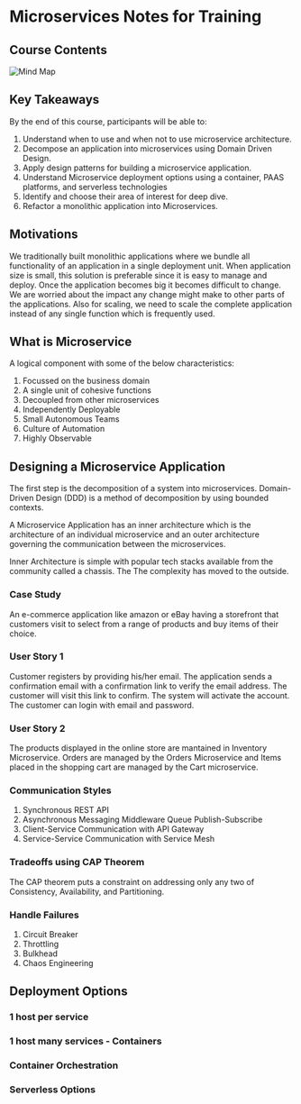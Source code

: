 # Microservices Notes for Training

## Course Contents
![Mind Map](https://github.com/pratikdas/MSA_Training_Jul_20/blob/master/_assets/images/Microservice-MindMap.png)

## Key Takeaways
By the end of this course, participants will be able to:

1. Understand when to use and when not to use microservice architecture.
2. Decompose an application into microservices using Domain Driven Design.
3. Apply design patterns for building a microservice application.
4. Understand Microservice deployment options using a container, PAAS platforms, and serverless technologies
5. Identify and choose their area of interest for deep dive.
6. Refactor a monolithic application into Microservices. 

## Motivations
We traditionally built monolithic applications where we bundle all functionality of an application in a single deployment unit. When application size is small, this solution is preferable since it is easy to manage and deploy. Once the application becomes big it becomes difficult to change. We are worried about the impact any change might make to other parts of the applications. Also for scaling, we need to scale the complete application instead of any single function which is frequently used.


## What is Microservice
A logical component with some of the below characteristics:
1. Focussed on the business domain
2. A single unit of cohesive functions
3. Decoupled from other microservices
4. Independently Deployable
5. Small Autonomous Teams
6. Culture of Automation
7. Highly Observable


## Designing a Microservice Application 

The first step is the decomposition of a system into microservices. Domain-Driven Design (DDD) is a method of decomposition by using bounded contexts.

A Microservice Application has an inner architecture which is the architecture of an individual microservice and an outer architecture governing the communication between the microservices.

Inner Architecture is simple with popular tech stacks available from the community called a chassis. The 
The complexity has moved to the outside. 

### Case Study
 An e-commerce application like amazon or eBay having a storefront that customers visit to select from a range of products and buy items of their choice. 

### User Story 1
Customer registers by providing his/her email. The application sends a confirmation email with a confirmation link to verify the email address. The customer will visit this link to confirm. The system will activate the account. The customer can login with email and password.

### User Story 2
The products displayed in the online store are mantained in Inventory Microservice. Orders are managed by the Orders Microservice and Items placed in the shopping cart are managed by the Cart microservice.


### Communication Styles
1. Synchronous
REST API
2. Asynchronous
Messaging Middleware
Queue
Publish-Subscribe
3. Client-Service Communication with API Gateway
4. Service-Service Communication with Service Mesh



### Tradeoffs using CAP Theorem
The CAP theorem puts a constraint on addressing only any two of Consistency, Availability, and Partitioning.

### Handle Failures 
1. Circuit Breaker
2. Throttling
3. Bulkhead
4. Chaos Engineering

## Deployment Options

### 1 host per service

### 1 host many services - Containers

### Container Orchestration

### Serverless Options
